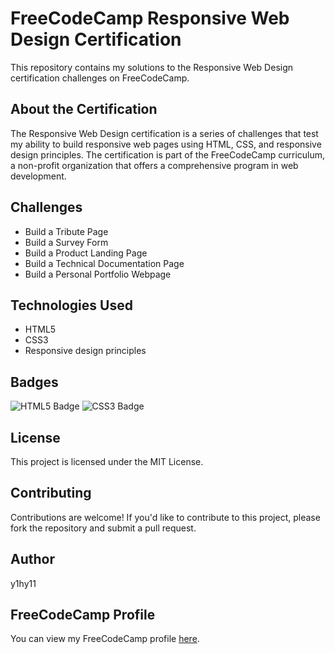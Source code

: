 <!DOCTYPE html>
<html lang="en">
<body>
  <h1>FreeCodeCamp Responsive Web Design Certification</h1>
  <p>This repository contains my solutions to the Responsive Web Design certification challenges on FreeCodeCamp.</p>
  <h2>About the Certification</h2>
  <p>The Responsive Web Design certification is a series of challenges that test my ability to build responsive web pages using HTML, CSS, and responsive design principles. The certification is part of the FreeCodeCamp curriculum, a non-profit organization that offers a comprehensive program in web development.</p>
  <h2>Challenges</h2>
  <ul>
    <li>Build a Tribute Page</li>
    <li>Build a Survey Form</li>
    <li>Build a Product Landing Page</li>
    <li>Build a Technical Documentation Page</li>
    <li>Build a Personal Portfolio Webpage</li>
  </ul>
  <h2>Technologies Used</h2>
  <ul>
    <li>HTML5</li>
    <li>CSS3</li>
    <li>Responsive design principles</li>
  </ul>
  <h2>Badges</h2>
  <img src="https://img.shields.io/badge/HTML5-E34F26?style=for-the-badge&logo=html5&logoColor=white" alt="HTML5 Badge">
  <img src="https://img.shields.io/badge/CSS3-1572B6?style=for-the-badge&logo=css3&logoColor=white" alt="CSS3 Badge">
  <h2>License</h2>
  <p>This project is licensed under the MIT License.</p>
  <h2>Contributing</h2>
  <p>Contributions are welcome! If you'd like to contribute to this project, please fork the repository and submit a pull request.</p>
  <h2>Author</h2>
  <p>y1hy11</p>
  <h2>FreeCodeCamp Profile</h2>
  <p>You can view my FreeCodeCamp profile <a href="https://www.freecodecamp.org/Y1hY1__">here</a>.</p>
</body>
</html>
